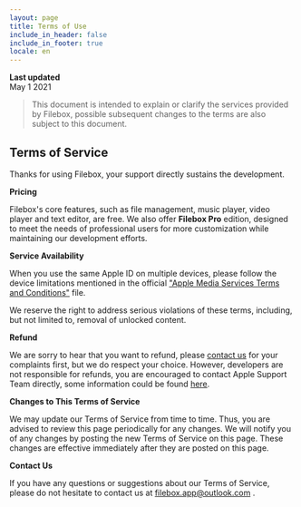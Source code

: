 ```yaml
---
layout: page
title: Terms of Use
include_in_header: false
include_in_footer: true
locale: en
---
```


**Last updated**  
May 1 2021

> This document is intended to explain or clarify the services provided by Filebox, possible subsequent changes to the terms are also subject to this document.

## Terms of Service

Thanks for using Filebox, your support directly sustains the development. 

**Pricing**

Filebox's core features, such as file management, music player, video player and text editor, are free. We also offer **Filebox Pro** edition, designed to meet the needs of professional users for more customization while maintaining our development efforts.

**Service Availability**

When you use the same Apple ID on multiple devices, please follow the device limitations mentioned in the official ["Apple Media Services Terms and Conditions"](https://www.apple.com/legal/internet-services/itunes/us/terms.html) file.

We reserve the right to address serious violations of these terms, including, but not limited to, removal of unlocked content.

**Refund**

We are sorry to hear that you want to refund, please [contact us](mailto:filebox.app@outlook.com) for your complaints first, but we do respect your choice. However, developers are not responsible for refunds, you are encouraged to contact Apple Support Team directly, some information could be found [here](https://support.apple.com/en-us/HT204084).

**Changes to This Terms of Service**

We may update our Terms of Service from time to time. Thus, you are advised to review this page periodically for any changes. We will notify you of any changes by posting the new Terms of Service on this page. These changes are effective immediately after they are posted on this page.

**Contact Us**

If you have any questions or suggestions about our Terms of Service, please do not hesitate to contact us at filebox.app@outlook.com .